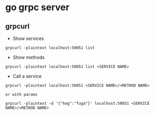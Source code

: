 # go grpc server

## grpcurl

- Show services
```
grpcurl -plaintext localhost:50051 list
```

- Show methods
```
grpcurl -plaintext localhost:50051 list <SERVICE NAME>
```

- Call a service
```
grpcurl -plaintext localhost:50051 <SERVICE NAME>/<METHOD NAME>

or with params

grpcurl -plaintext -d '{"hog":"fuga"}' localhost:50051 <SERVICE NAME>/<METHOD NAME>
```
